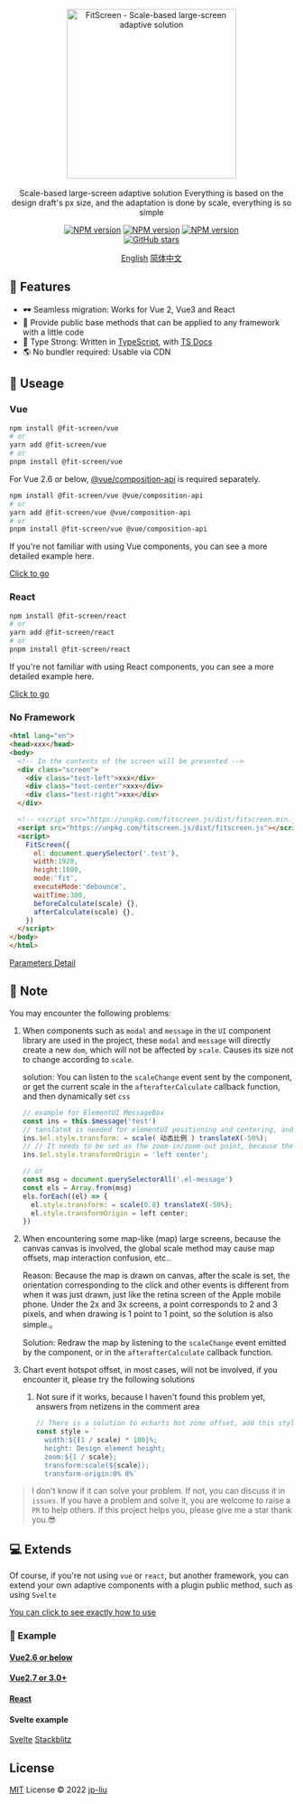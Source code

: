 <p align="center">
  <a href="https://github.com/jp-liu/fit-screen"><img src="https://raw.githubusercontent.com/jp-liu/fit-screen/main/packages/public/logo-vertical.png" alt="FitScreen - Scale-based large-screen adaptive solution" width="300"></a>
  <br>
  <br>
  Scale-based large-screen adaptive solution
  Everything is based on the design draft's px size, and the adaptation is done by scale, everything is so simple
</p>

<p align="center">
  <a href="https://www.npmjs.com/package/@fit-screen/vue" target="__blank"><img src="https://img.shields.io/npm/v/@fit-screen/vue?color=a1b858&label=" alt="NPM version"></a>
  <a href="https://www.npmjs.com/package/@fit-screen/react" target="__blank"><img src="https://img.shields.io/npm/v/@fit-screen/react?color=50a36f&label=" alt="NPM version"></a>
  <a href="https://www.npmjs.com/package/@fit-screen/shared" target="__blank"><img src="https://img.shields.io/npm/v/@fit-screen/shared?color=1e8a7a&label=" alt="NPM version"></a>
  <br>
  <a href="https://github.com/jp-liu/fit-screen" target="__blank">
    <img alt="GitHub stars" src="https://img.shields.io/github/stars/jp-liu/fit-screen?style=social">
  </a>
</p>

<p align="center">
  <a href="https://github.com/jp-liu/fit-screen/blob/main/README.md" target="__blank">English</a>
  <a href="https://github.com/jp-liu/fit-screen/blob/main/README.zh_CN.md" target="__blank">简体中文</a>
</p>

## 🚀 Features

- 🕶 Seamless migration: Works for Vue 2, Vue3 and React
- 🌟 Provide public base methods that can be applied to any framework with a little code
- 🦾 Type Strong: Written in [TypeScript](https://www.typescriptlang.org/), with [TS Docs](https://github.com/microsoft/tsdoc)
- 🌎 No bundler required: Usable via CDN

## 🦄 Useage

### Vue

```bash
npm install @fit-screen/vue
# or
yarn add @fit-screen/vue
# or
pnpm install @fit-screen/vue
```

For Vue 2.6 or below, [@vue/composition-api](https://www.npmjs.com/package/@vue/composition-api) is required separately.

```bash
npm install @fit-screen/vue @vue/composition-api
# or
yarn add @fit-screen/vue @vue/composition-api
# or
pnpm install @fit-screen/vue @vue/composition-api
```

If you're not familiar with using Vue components, you can see a more detailed example here.

[Click to go](https://github.com/jp-liu/fit-screen/blob/main/packages/vue/README.md#-useage)

### React

```bash
npm install @fit-screen/react
# or
yarn add @fit-screen/react
# or
pnpm install @fit-screen/react
```

If you're not familiar with using React components, you can see a more detailed example here.

[Click to go](https://github.com/jp-liu/fit-screen/blob/main/packages/react/README.md#-useage)

### No Framework

```html
<html lang="en">
<head>xxx</head>
<body>
  <!-- In the contents of the screen will be presented -->
  <div class="screen">
    <div class="test-left">xxx</div>
    <div class="test-center">xxx</div>
    <div class="test-right">xxx</div>
  </div>

  <!-- <script src="https://unpkg.com/fitscreen.js/dist/fitscreen.min.js"></script> -->
  <script src="https://unpkg.com/fitscreen.js/dist/fitscreen.js"></script>
  <script>
    FitScreen({
      el: document.querySelector('.test'),
      width:1920,
      height:1080,
      mode:'fit',
      executeMode:'debounce',
      waitTime:300,
      beforeCalculate(scale) {},
      afterCalculate(scale) {},
    })
  </script>
</body>
</html>
```

[Parameters Detail](https://github.com/jp-liu/fit-screen/blob/main/packages/fitscreen/README.md)

## 🚨 Note

You may encounter the following problems:

1. When components such as `modal` and `message` in the `UI` component library are used in the project, these `modal` and `message` will directly create a new `dom`, which will not be affected by `scale`. Causes its size not to change according to `scale`.

   solution: You can listen to the `scaleChange` event sent by the component, or get the current scale in the `afterafterCalculate` callback function, and then dynamically set `css`

   ```js
   // example for ElementUI MessageBox
   const ins = this.$message('test')
   // tanslateX is needed for elementUI positioning and centering, and needs to be reserved to avoid overwriting the transform attribute. Development depends on the actual situation
   ins.$el.style.transform: = scale( 动态比例 ) translateX(-50%);
   // // It needs to be set as the zoom-in/zoom-out point, because the positioning is based on the left border left of the element, so here is left, you can change it according to the actual situation
   ins.$el.style.transformOrigin = 'left center';

   // or
   const msg = document.querySelectorAll('.el-message')
   const els = Array.from(msg)
   els.forEach((el) => {
     el.style.transform: = scale(0.8) translateX(-50%);
     el.style.transformOrigin = left center;
   })
   ```

2. When encountering some map-like (map) large screens, because the canvas canvas is involved, the global scale method may cause map offsets, map interaction confusion, etc..

   Reason: Because the map is drawn on canvas, after the scale is set, the orientation corresponding to the click and other events is different from when it was just drawn, just like the retina screen of the Apple mobile phone. Under the 2x and 3x screens, a point corresponds to 2 and 3 pixels, and when drawing is 1 point to 1 point, so the solution is also simple.。

   Solution: Redraw the map by listening to the `scaleChange` event emitted by the component, or in the `afterafterCalculate` callback function.

3. Chart event hotspot offset, in most cases, will not be involved, if you encounter it, please try the following solutions

   1. Not sure if it works, because I haven't found this problem yet, answers from netizens in the comment area

      ```js
      // There is a solution to echarts hot zone offset, add this style to the div that renders echarts
      const style = `
        width:${(1 / scale) * 100}%;
        height: Design element height;
        zoom:${1 / scale};
        transform:scale(${scale});
        transform-origin:0% 0%`
      ```

> I don't know if it can solve your problem. If not, you can discuss it in `issues`. If you have a problem and solve it, you are welcome to raise a `PR` to help others.
> If this project helps you, please give me a star thank you.😎

## 💻 Extends

Of course, if you're not using `vue` or `react`, but another framework, you can extend your own adaptive components with a plugin public method, such as using `Svelte`

[You can click to see exactly how to use](https://github.com/jp-liu/fit-screen/blob/main/packages/shared/README.md#-useage)

### 🌰 Example

#### **[Vue2.6 or below](https://vercel.com/jp-liu/fit-screen-example-vue2)**

#### **[Vue2.7 or 3.0+](https://vercel.com/jp-liu/fit-screen-example-vue3)**

#### **[React](https://vercel.com/jp-liu/fit-screen-example-react)**

#### Svelte example

[Svelte](https://codesandbox.io/s/fit-screen-shared-svelte-yx5syh)
[Stackblitz](https://stackblitz.com/edit/vitejs-vite-ucymtl?file=README.md)

## License

[MIT](./LICENSE) License © 2022 [jp-liu](https://github.com/jp-liu)
